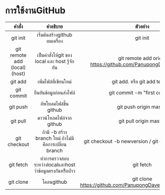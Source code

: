 # การใช้งานGitHub


| คำสั่ง       |  คำอธิบาย          | ตัวอย่าง  |
|:-------------:|:-------------:|:-----:|
| git init       |เริ่มต้นสร้างgithub บนเครื่อง | git init|
| git remote add (local) (host) | เป็นคำสั่งให้git ของ local และ host รู้จักกัน      |   git remote add origin https://github.com/PanupongDave/laravel.git |
| git add    | เพิ่มไฟล์ที่เขียนใหม่    |   git add. หรือ  git add test.txt |
| git commit | ยืนยันข้อมูลก่อนส่งไฟล์      |    git commit -m "first commit" |
| git push | อัพโหลดไฟล์ขึ้น github    |    git push origin master |
| git pull | ดาวน์โหลดไฟล์จาก github     |    git pull origin master |
| git checkout | ถ้ามี -b สร้าง branch ใหม่ ถ้าไม่มีคือการเปลี่ยน branch | git checkout -b newversion / git checkout develop |
| git fetch | ทำการตรวจสอบระหว่างlocalและhost ว่าข้อมูลตรงกันหรืิอป่าว    |    git fetch |
| git clone | โคลนgithub     |    git clone https://github.com/PanupongDave/laravelLearning.git |



